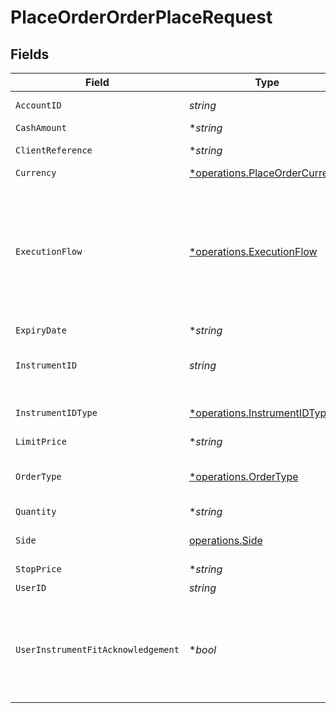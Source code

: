 # PlaceOrderOrderPlaceRequest


## Fields

| Field                                                                                                                                                                | Type                                                                                                                                                                 | Required                                                                                                                                                             | Description                                                                                                                                                          |
| -------------------------------------------------------------------------------------------------------------------------------------------------------------------- | -------------------------------------------------------------------------------------------------------------------------------------------------------------------- | -------------------------------------------------------------------------------------------------------------------------------------------------------------------- | -------------------------------------------------------------------------------------------------------------------------------------------------------------------- |
| `AccountID`                                                                                                                                                          | *string*                                                                                                                                                             | :heavy_check_mark:                                                                                                                                                   | The ID of the account that owns the order                                                                                                                            |
| `CashAmount`                                                                                                                                                         | **string*                                                                                                                                                            | :heavy_minus_sign:                                                                                                                                                   | N/A                                                                                                                                                                  |
| `ClientReference`                                                                                                                                                    | **string*                                                                                                                                                            | :heavy_minus_sign:                                                                                                                                                   | An ID provided by the client                                                                                                                                         |
| `Currency`                                                                                                                                                           | [*operations.PlaceOrderCurrency](../../../pkg/models/operations/placeordercurrency.md)                                                                               | :heavy_minus_sign:                                                                                                                                                   | N/A                                                                                                                                                                  |
| `ExecutionFlow`                                                                                                                                                      | [*operations.ExecutionFlow](../../../pkg/models/operations/executionflow.md)                                                                                         | :heavy_minus_sign:                                                                                                                                                   | Execution flow that the order processing goes through. If no value is specified, the default value is assumed - `STRAIGHT_THROUGH`.<br/>* STRAIGHT_THROUGH - <br/>* BLOCK -  |
| `ExpiryDate`                                                                                                                                                         | **string*                                                                                                                                                            | :heavy_minus_sign:                                                                                                                                                   | N/A                                                                                                                                                                  |
| `InstrumentID`                                                                                                                                                       | *string*                                                                                                                                                             | :heavy_check_mark:                                                                                                                                                   | International securities identification number defined by [ISO 6166](https://en.wikipedia.org/wiki/International_Securities_Identification_Number).                  |
| `InstrumentIDType`                                                                                                                                                   | [*operations.InstrumentIDType](../../../pkg/models/operations/instrumentidtype.md)                                                                                   | :heavy_minus_sign:                                                                                                                                                   | The type of the ID used in the request.<br/>* ISIN -                                                                                                                 |
| `LimitPrice`                                                                                                                                                         | **string*                                                                                                                                                            | :heavy_minus_sign:                                                                                                                                                   | N/A                                                                                                                                                                  |
| `OrderType`                                                                                                                                                          | [*operations.OrderType](../../../pkg/models/operations/ordertype.md)                                                                                                 | :heavy_minus_sign:                                                                                                                                                   | Type of the order.<br/>* MARKET - <br/>* LIMIT - <br/>* STOP -                                                                                                       |
| `Quantity`                                                                                                                                                           | **string*                                                                                                                                                            | :heavy_minus_sign:                                                                                                                                                   | N/A                                                                                                                                                                  |
| `Side`                                                                                                                                                               | [operations.Side](../../../pkg/models/operations/side.md)                                                                                                            | :heavy_check_mark:                                                                                                                                                   | Side of the order.<br/>* BUY - <br/>* SELL -                                                                                                                         |
| `StopPrice`                                                                                                                                                          | **string*                                                                                                                                                            | :heavy_minus_sign:                                                                                                                                                   | N/A                                                                                                                                                                  |
| `UserID`                                                                                                                                                             | *string*                                                                                                                                                             | :heavy_check_mark:                                                                                                                                                   | The ID of the user                                                                                                                                                   |
| `UserInstrumentFitAcknowledgement`                                                                                                                                   | **bool*                                                                                                                                                              | :heavy_minus_sign:                                                                                                                                                   | Only applicable if the user has failed the instrument fit check for the instrument type being ordered. True if the user has acknowledged their willingness to trade. |